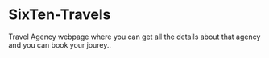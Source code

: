 # SixTen-Travels
Travel Agency webpage where you can get all the details about that agency and you can book your jourey..

